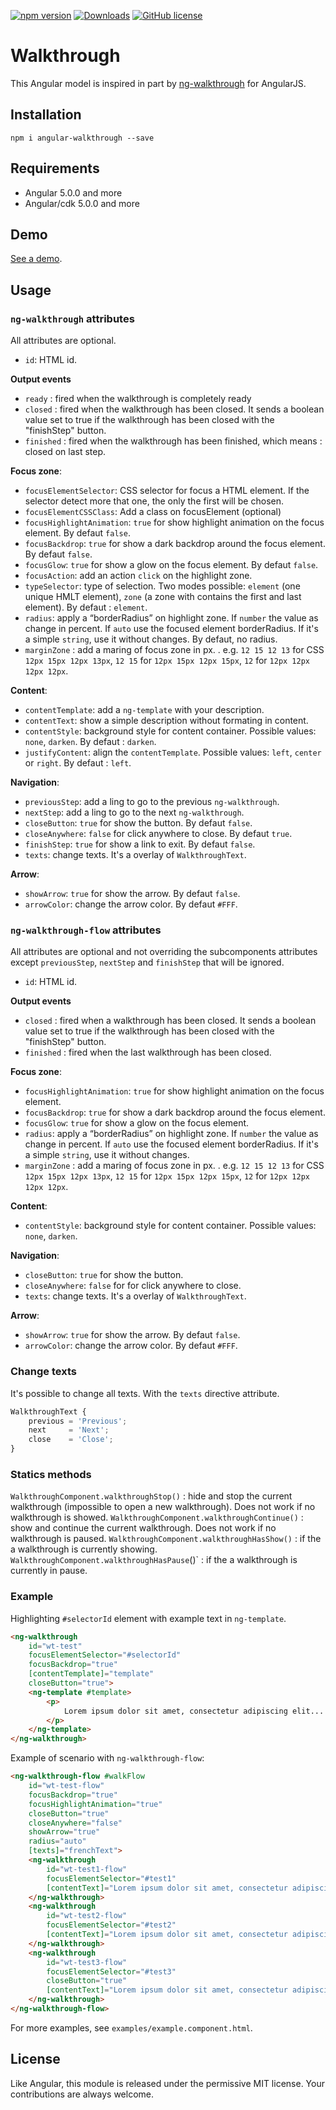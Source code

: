[![npm version](https://badge.fury.io/js/angular-walkthrough.svg)](https://badge.fury.io/js/angular-walkthrough) [![Downloads](https://img.shields.io/npm/dm/angular-walkthrough.svg)](https://www.npmjs.com/package/angular-walkthrough) [![GitHub license](https://img.shields.io/badge/license-MIT-blue.svg)](https://raw.githubusercontent.com/Zefling/ng-walkthrough/master/LICENSE.md)

# Walkthrough

This Angular model is inspired in part by [ng-walkthrough](https://github.com/souly1/ng-walkthrough) for AngularJS.

## Installation

```
npm i angular-walkthrough --save
```

## Requirements

- Angular 5.0.0 and more
- Angular/cdk 5.0.0 and more

## Demo

[See a demo](https://zefling.github.io/ng-walkthrough/demo/).

## Usage

### `ng-walkthrough` attributes

All attributes are optional.

- `id`: HTML id.

**Output events** 
- `ready` : fired when the walkthrough is completely ready
- `closed` : fired when the walkthrough has been closed. It sends a boolean value set to true if the walkthrough has been closed with the "finishStep" button.
- `finished` : fired when the walkthrough has been finished, which means : closed on last step.

**Focus zone**:
- `focusElementSelector`: CSS selector for focus a HTML element. If the selector detect more that one, the only the first will be chosen.
- `focusElementCSSClass`: Add a class on focusElement (optional)
- `focusHighlightAnimation`: `true` for show highlight animation on the focus element. By defaut `false`.
- `focusBackdrop`: `true` for show a dark backdrop around the focus element. By defaut `false`.
- `focusGlow`: `true` for show a glow on the focus element. By defaut `false`.
- `focusAction`: add an action `click` on the highlight zone.
- `typeSelector`: type of selection. Two modes possible: `element` (one unique HMLT element), `zone` (a zone with contains the first and last element). By defaut : `element`.
- `radius`: apply a “borderRadius” on highlight zone. If `number` the value as change in percent. If `auto` use the focused element borderRadius. If it's a simple `string`, use it without changes. By defaut, no radius.
- `marginZone` : add a maring of focus zone in px. . e.g. `12 15 12 13` for CSS `12px 15px 12px 13px`,  `12 15` for `12px 15px 12px 15px`,  `12` for `12px 12px 12px 12px`.

**Content**:
- `contentTemplate`: add a `ng-template` with your description.
- `contentText`: show a simple description without formating in content.
- `contentStyle`: background style for content container. Possible values: `none`, `darken`. By defaut : `darken`.
- `justifyContent`: align the `contentTemplate`. Possible values: `left`, `center` or `right`. By defaut : `left`.

**Navigation**:
- `previousStep`: add a ling to go to the previous `ng-walkthrough`.
- `nextStep`: add a ling to go to the next `ng-walkthrough`.
- `closeButton`: `true` for show the button. By defaut `false`.
- `closeAnywhere`: `false` for click anywhere to close. By defaut `true`.
- `finishStep`: `true` for show a link to exit. By defaut `false`.
- `texts`: change texts. It's a overlay of `WalkthroughText`.

**Arrow**:
- `showArrow`: `true` for show the arrow. By defaut `false`.
- `arrowColor`: change the arrow color. By defaut `#FFF`.

### `ng-walkthrough-flow` attributes

All attributes are optional and not overriding the subcomponents attributes except `previousStep`, `nextStep` and `finishStep` that will be ignored.

- `id`: HTML id.

**Output events** 
- `closed` : fired when a walkthrough has been closed. It sends a boolean value set to true if the walkthrough has been closed with the "finishStep" button.
- `finished` : fired when the last walkthrough has been closed.

**Focus zone**:
- `focusHighlightAnimation`: `true` for show highlight animation on the focus element.
- `focusBackdrop`: `true` for show a dark backdrop around the focus element.
- `focusGlow`: `true` for show a glow on the focus element.
- `radius`: apply a “borderRadius” on highlight zone. If `number` the value as change in percent. If `auto` use the focused element borderRadius. If it's a simple `string`, use it without changes.
- `marginZone` : add a maring of focus zone in px. . e.g. `12 15 12 13` for CSS `12px 15px 12px 13px`,  `12 15` for `12px 15px 12px 15px`,  `12` for `12px 12px 12px 12px`.


**Content**:
- `contentStyle`: background style for content container. Possible values: `none`, `darken`.

**Navigation**:
- `closeButton`: `true` for show the button.
- `closeAnywhere`: `false` for for click anywhere to close.
- `texts`: change texts. It's a overlay of `WalkthroughText`.

**Arrow**:
- `showArrow`: `true` for show the arrow. By defaut `false`.
- `arrowColor`: change the arrow color. By defaut `#FFF`.

### Change texts

It's possible to change all texts. With the `texts`  directive attribute.

```typescript
WalkthroughText {
    previous = 'Previous';
    next     = 'Next';
    close    = 'Close';
}
```

### Statics methods

`WalkthroughComponent.walkthroughStop()` : hide and stop the current walkthrough (impossible to open a new walkthrough).
Does not work if no walkthrough is showed.
`WalkthroughComponent.walkthroughContinue()` : show and continue the current walkthrough. Does not work if no walkthrough is paused.
`WalkthroughComponent.walkthroughHasShow()` : if the a walkthrough is currently showing.
`WalkthroughComponent.walkthroughHasPause`()` : if the a walkthrough is currently in pause.

### Example

Highlighting `#selectorId` element with example text in `ng-template`.

```html
<ng-walkthrough
    id="wt-test"
    focusElementSelector="#selectorId"
    focusBackdrop="true"
    [contentTemplate]="template"
    closeButton="true">
    <ng-template #template>
        <p>
            Lorem ipsum dolor sit amet, consectetur adipiscing elit...
        </p>
    </ng-template>
</ng-walkthrough>
```

Example of scenario with `ng-walkthrough-flow`:

```html
<ng-walkthrough-flow #walkFlow
    id="wt-test-flow"
    focusBackdrop="true"
    focusHighlightAnimation="true"
    closeButton="true"
    closeAnywhere="false"
    showArrow="true"
    radius="auto"
    [texts]="frenchText">
    <ng-walkthrough
        id="wt-test1-flow"
        focusElementSelector="#test1"
        [contentText]="Lorem ipsum dolor sit amet, consectetur adipiscing elit...">
    </ng-walkthrough>
    <ng-walkthrough
        id="wt-test2-flow"
        focusElementSelector="#test2"
        [contentText]="Lorem ipsum dolor sit amet, consectetur adipiscing elit...">
    </ng-walkthrough>
    <ng-walkthrough
        id="wt-test3-flow"
        focusElementSelector="#test3"
        closeButton="true"
        [contentText]="Lorem ipsum dolor sit amet, consectetur adipiscing elit...">
    </ng-walkthrough>
</ng-walkthrough-flow>
```

For more examples, see `examples/example.component.html`.

## License

Like Angular, this module is released under the permissive MIT license. Your contributions are always welcome.
